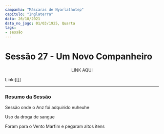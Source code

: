 ```yaml
---
campanha: "Máscaras de Nyarlathotep"
capítulo: "Inglaterra"
data: 26/10/2021
data_no_jogo: 01/03/1925, Quarta
tags: 
- sessão
---
```

# Sessão 27 - Um Novo Companheiro

<div align="center">LINK AQUI</div>

Link:[[]]

---
### Resumo da Sessão
Sessão onde o Anz foi adquirido euheuhe

Uso da droga de sangue

Foram para o Vento Marfim e pegaram altos itens

